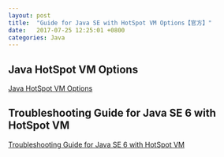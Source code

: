 ```yaml
---
layout: post
title:  "Guide for Java SE with HotSpot VM Options【官方】"
date:   2017-07-25 12:25:01 +0800
categories: Java
---
```

## Java HotSpot VM Options
[Java HotSpot VM Options](http://www.oracle.com/technetwork/java/javase/tech/vmoptions-jsp-140102.html)

## Troubleshooting Guide for Java SE 6 with HotSpot VM
[Troubleshooting Guide for Java SE 6 with HotSpot VM](http://www.oracle.com/technetwork/java/javase/index-137495.html)